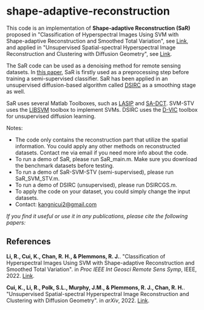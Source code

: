 # shape-adaptive-reconstruction


This code is an implementation of **Shape-adaptive Reconstruction (SaR)** proposed in "Classification of Hyperspectral Images Using SVM with Shape-adaptive Reconstruction and Smoothed Total Variation", see [Link](https://arxiv.org/abs/2203.15619), and applied in "Unsupervised Spatial-spectral Hyperspectral Image Reconstruction and Clustering with Diffusion Geometry", see [Link](https://arxiv.org/abs/2204.13497). 

The SaR code can be used as a denoising method for remote sensing datasets. In [this paper](https://arxiv.org/abs/2203.15619), SaR is firstly used as a preprocessing step before training a semi-supervised classifier. SaR has been applied in an unsupervised diffusion-based algorithm called [DSIRC](https://arxiv.org/abs/2204.13497) as a smoothing stage as well.

SaR uses several Matlab Toolboxes, such as [LASIP](https://webpages.tuni.fi/lasip/2D/) and [SA-DCT](https://webpages.tuni.fi/foi/SA-DCT/). SVM-STV uses the [LIBSVM](https://www.csie.ntu.edu.tw/~cjlin/libsvm/) toolbox to implement SVMs. DSIRC uses the [D-VIC](https://github.com/sampolk/D-VIC) toolbox for unsupervised diffusion learning.

Notes:
- The code only contains the reconstruction part that utilize the spatial information. You could apply any other methods on reconstructed datasets. Contact me via email if you need more info about the code.
- To run a demo of SaR, please run SaR_main.m. Make sure you download the benchmark datasets before testing.
- To run a demo of SaR-SVM-STV (semi-supervised), please run SaR_SVM_STV.m. 
- To run a demo of DSIRC (unsupervised), please run DSIRCGS.m. 
- To apply the code on your dataset, you could simply change the input datasets.
- Contact: kangnicui2@gmail.com

*If you find it useful or use it in any publications, please cite the following papers:*
## References

**Li, R., Cui, K., Chan, R. H., & Plemmons, R. J.**. "Classification of Hyperspectral Images Using SVM with Shape-adaptive Reconstruction and Smoothed Total Variation". in *Proc IEEE Int Geosci Remote Sens Symp*, IEEE, 2022. [Link](https://arxiv.org/abs/2203.15619).

**Cui, K., Li, R., Polk, S.L., Murphy, J.M., & Plemmons, R. J., Chan, R. H.**. "Unsupervised Spatial-spectral Hyperspectral Image Reconstruction and Clustering with Diffusion Geometry". in *arXiv*, 2022. [Link](https://arxiv.org/abs/2204.13497).
